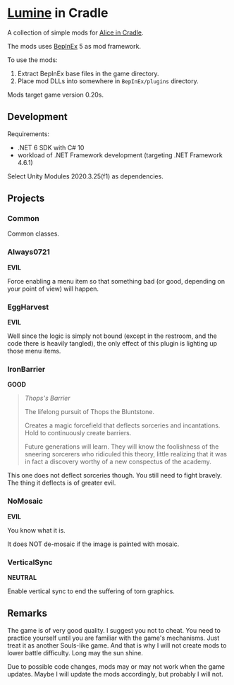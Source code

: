 # [Lumine](https://genshin-impact.fandom.com/wiki/Traveler) in Cradle

A collection of simple mods for [Alice in Cradle](https://fantia.jp/fanclubs/24531).

The mods uses [BepInEx](https://github.com/BepInEx/BepInEx) 5 as mod framework.

To use the mods:

1. Extract BepInEx base files in the game directory.
2. Place mod DLLs into somewhere in `BepInEx/plugins` directory.

Mods target game version 0.20s.

## Development

Requirements:

- .NET 6 SDK with C# 10
- workload of .NET Framework development (targeting .NET Framework 4.6.1)

Select Unity Modules 2020.3.25(f1) as dependencies.

## Projects

### Common

Common classes.

### Always0721

**EVIL**

Force enabling a menu item so that something bad (or good, depending on your point of view) will happen.

### EggHarvest

**EVIL**

Well since the logic is simply not bound (except in the restroom, and the code there is heavily tangled),
the only effect of this plugin is lighting up those menu items.

### IronBarrier

**GOOD**

> *Thops's Barrier*
>
> The lifelong pursuit of Thops the Bluntstone.
>
> Creates a magic forcefield that deflects sorceries and incantations.
> Hold to continuously create barriers.
>
> Future generations will learn. They will know the foolishness of
> the sneering sorcerers who ridiculed this theory, little realizing
> that it was in fact a discovery worthy of a new conspectus of the
> academy.

This one does not deflect sorceries though. You still need to fight bravely. The thing it deflects
is of greater evil.

### NoMosaic

**EVIL**

You know what it is.

It does NOT de-mosaic if the image is painted with mosaic.

### VerticalSync

**NEUTRAL**

Enable vertical sync to end the suffering of torn graphics.

## Remarks

The game is of very good quality. I suggest you not to cheat. You need to practice yourself until you are
familiar  with the game's mechanisms. Just treat it as another Souls-like game. And that is why I will not
create mods to lower battle difficulty. Long may the sun shine.

Due to possible code changes, mods may or may not work when the game updates.
Maybe I will update the mods accordingly, but probably I will not.
